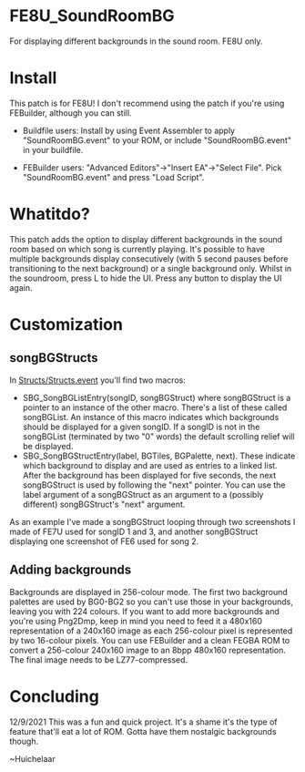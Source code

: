 # FE8U_SoundRoomBG
For displaying different backgrounds in the sound room. FE8U only.

# Install
This patch is for FE8U! I don't recommend using the patch if you're using FEBuilder, although you can still.

- Buildfile users: Install by using Event Assembler to apply "SoundRoomBG.event" to your ROM, or include "SoundRoomBG.event" in your buildfile.
  
- FEBuilder users: "Advanced Editors"->"Insert EA"->"Select File". Pick "SoundRoomBG.event" and press "Load Script".

# Whatitdo?
This patch adds the option to display different backgrounds in the sound room based on which song is currently playing. It's possible to have multiple backgrounds display consecutively (with 5 second pauses before transitioning to the next background) or a single background only. Whilst in the soundroom, press L to hide the UI. Press any button to display the UI again.

# Customization
## songBGStructs
In [Structs/Structs.event](https://github.com/Huichelaar/SoundRoomBG/blob/main/Structs/Structs.event) you'll find two macros:
  - SBG_SongBGListEntry(songID, songBGStruct) where songBGStruct is a pointer to an instance of the other macro. There's a list of these called songBGList. An instance of this macro indicates which backgrounds should be displayed for a given songID. If a songID is not in the songBGList (terminated by two "0" words) the default scrolling relief will be displayed.
  - SBG_SongBGStructEntry(label, BGTiles, BGPalette, next). These indicate which background to display and are used as entries to a linked list. After the background has been displayed for five seconds, the next songBGStruct is used by following the "next" pointer. You can use the label argument of a songBGStruct as an argument to a (possibly different) songBGStruct's "next" argument.

As an example I've made a songBGStruct looping through two screenshots I made of FE7U used for songID 1 and 3, and another songBGStruct displaying one screenshot of FE6 used for song 2.

## Adding backgrounds
Backgrounds are displayed in 256-colour mode. The first two background palettes are used by BG0-BG2 so you can't use those in your backgrounds, leaving you with 224 colours. If you want to add more backgrounds and you're using Png2Dmp, keep in mind you need to feed it a 480x160 representation of a 240x160 image as each 256-colour pixel is represented by two 16-colour pixels. You can use FEBuilder and a clean FEGBA ROM to convert a 256-colour 240x160 image to an 8bpp 480x160 representation. The final image needs to be LZ77-compressed.

# Concluding
12/9/2021
This was a fun and quick project. It's a shame it's the type of feature that'll eat a lot of ROM. Gotta have them nostalgic backgrounds though.

~Huichelaar